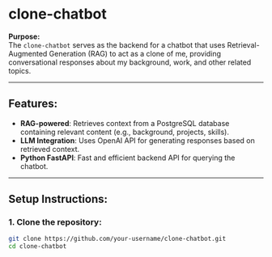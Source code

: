 # **clone-chatbot**

**Purpose:**  
The `clone-chatbot` serves as the backend for a chatbot that uses Retrieval-Augmented Generation (RAG) to act as a clone of me, providing conversational responses about my background, work, and other related topics.

---

## **Features:**

-   **RAG-powered**: Retrieves context from a PostgreSQL database containing relevant content (e.g., background, projects, skills).
-   **LLM Integration**: Uses OpenAI API for generating responses based on retrieved context.
-   **Python FastAPI**: Fast and efficient backend API for querying the chatbot.

---

## **Setup Instructions:**

### 1. Clone the repository:

```bash
git clone https://github.com/your-username/clone-chatbot.git
cd clone-chatbot
```
